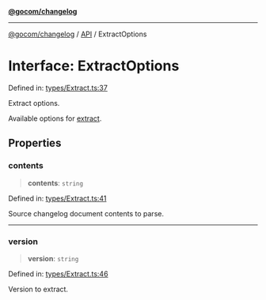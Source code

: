 [**@gocom/changelog**](../README.md)

***

[@gocom/changelog](../README.md) / [API](../Public/API.md) / ExtractOptions

# Interface: ExtractOptions

Defined in: [types/Extract.ts:37](https://github.com/gocom/changelog/blob/5d7ff763e9deecbf9d2eedbc66ef1099bf6b11d7/src/types/Extract.ts#L37)

Extract options.

Available options for [extract](../API/API.extract.md).

## Properties

### contents

> **contents**: `string`

Defined in: [types/Extract.ts:41](https://github.com/gocom/changelog/blob/5d7ff763e9deecbf9d2eedbc66ef1099bf6b11d7/src/types/Extract.ts#L41)

Source changelog document contents to parse.

***

### version

> **version**: `string`

Defined in: [types/Extract.ts:46](https://github.com/gocom/changelog/blob/5d7ff763e9deecbf9d2eedbc66ef1099bf6b11d7/src/types/Extract.ts#L46)

Version to extract.
